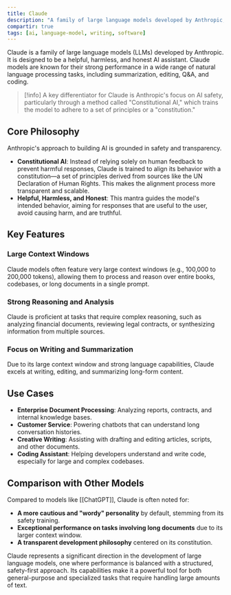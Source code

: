 ```yaml
---
title: Claude
description: "A family of large language models developed by Anthropic, known for its focus on AI safety and constitutional AI."
compartir: true
tags: [ai, language-model, writing, software]
---
```


Claude is a family of large language models (LLMs) developed by Anthropic. It is designed to be a helpful, harmless, and honest AI assistant. Claude models are known for their strong performance in a wide range of natural language processing tasks, including summarization, editing, Q&A, and coding.

> [!info]
> A key differentiator for Claude is Anthropic's focus on AI safety, particularly through a method called "Constitutional AI," which trains the model to adhere to a set of principles or a "constitution."

## Core Philosophy

Anthropic's approach to building AI is grounded in safety and transparency.
- **Constitutional AI**: Instead of relying solely on human feedback to prevent harmful responses, Claude is trained to align its behavior with a constitution—a set of principles derived from sources like the UN Declaration of Human Rights. This makes the alignment process more transparent and scalable.
- **Helpful, Harmless, and Honest**: This mantra guides the model's intended behavior, aiming for responses that are useful to the user, avoid causing harm, and are truthful.

## Key Features

### Large Context Windows
Claude models often feature very large context windows (e.g., 100,000 to 200,000 tokens), allowing them to process and reason over entire books, codebases, or long documents in a single prompt.

### Strong Reasoning and Analysis
Claude is proficient at tasks that require complex reasoning, such as analyzing financial documents, reviewing legal contracts, or synthesizing information from multiple sources.

### Focus on Writing and Summarization
Due to its large context window and strong language capabilities, Claude excels at writing, editing, and summarizing long-form content.

## Use Cases

- **Enterprise Document Processing**: Analyzing reports, contracts, and internal knowledge bases.
- **Customer Service**: Powering chatbots that can understand long conversation histories.
- **Creative Writing**: Assisting with drafting and editing articles, scripts, and other documents.
- **Coding Assistant**: Helping developers understand and write code, especially for large and complex codebases.

## Comparison with Other Models

Compared to models like [[ChatGPT]], Claude is often noted for:
- **A more cautious and "wordy" personality** by default, stemming from its safety training.
- **Exceptional performance on tasks involving long documents** due to its larger context window.
- **A transparent development philosophy** centered on its constitution.

Claude represents a significant direction in the development of large language models, one where performance is balanced with a structured, safety-first approach. Its capabilities make it a powerful tool for both general-purpose and specialized tasks that require handling large amounts of text.
